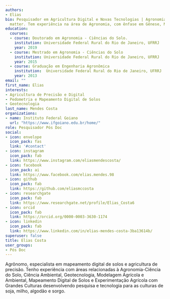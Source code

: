 ```yaml
---
authors:
- Elias
bio: Pesquisador em Agricultura Digital e Novas Tecnologias | Agronomia Ciência do Solo | Geotecnologia | Programação em R | GIS | Experimentação Agrícola
  matter. Tem experiência na área de Agronomia, com ênfase em Gênese, Morfologia, Classificação, Fertilidade e Manejo de Solos e Aptidão Agrícola das terras. Atualmente se dedica a estudos com temas relacionados ao Mapeamento Digital de Solos, Levantamento e Classificação de Solos, Pedologia Quantitativa (Pedometria), Geotecnologias, Análise Ambiental, Agricultura Digital e de Precisão. 
education:
  courses:
  - course: Doutorado em Agronomia - Ciências do Solo.
    institution: Universidade Federal Rural do Rio de Janeiro, UFRRJ
    year: 2019
  - course: Mestrado em Agronomia - Ciências do Solo
    institution: Universidade Federal Rural do Rio de Janeiro, UFRRJ
    year: 2015
  - course: Graduação em Engenharia Agronômica
    institution:  Universidade Federal Rural do Rio de Janeiro, UFRRJ
    year: 2013
email: ""
first_name: Elias
interests:
- Agricultura de Precisão e Digital
- Pedometria e Mapeamento Digital de Solos
- Geotecnologia
last_name: Mendes Costa
organizations:
- name: Instituto Federal Goiano
  url: "https://www.ifgoiano.edu.br/home/"
role: Pesquisador Pós Doc
social:
- icon: envelope
  icon_pack: fas
  link: '#contact'
- icon: instagram
  icon_pack: fab
  link: https://www.instagram.com/eliasmendescosta/
- icon: facebook
  icon_pack: ai
  link: https://www.facebook.com/elias.mendes.98
- icon: github
  icon_pack: fab
  link: https://github.com/eliasmccosta
- icon: researchgate
  icon_pack: fab
  link: https://www.researchgate.net/profile/Elias_Costa6
- icon: orcid
  icon_pack: fab
  link: https://orcid.org/0000-0003-3630-1174
- icon: linkedin
  icon_pack: fab
  link: https://www.linkedin.com/in/elias-mendes-costa-3ba13614b/
superuser: false
title: Elias Costa
user_groups:
- Pós Doc
---
```

 Agrônomo, especialista em mapeamento digital de solos e agricultura de precisão. Tenho experiência com áreas relacionadas à Agronomia-Ciência do Solo, Ciência Ambiental, Geotecnologia, Modelagem Agrícola e Ambiental, Mapeamento Digital de Solos e Experimentação Agrícola com Grandes Culturas desenvolvendo pesquisa e tecnologia para as culturas de soja, milho, algodão e sorgo.